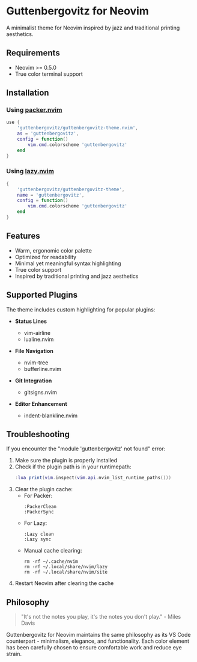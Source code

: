 # Guttenbergovitz for Neovim

A minimalist theme for Neovim inspired by jazz and traditional printing aesthetics.

## Requirements

- Neovim >= 0.5.0
- True color terminal support

## Installation

### Using [packer.nvim](https://github.com/wbthomason/packer.nvim)

```lua
use {
    'guttenbergovitz/guttenbergovitz-theme.nvim',
    as = 'guttenbergovitz',
    config = function()
        vim.cmd.colorscheme 'guttenbergovitz'
    end
}
```

### Using [lazy.nvim](https://github.com/folke/lazy.nvim)

```lua
{
    'guttenbergovitz/guttenbergovitz-theme',
    name = 'guttenbergovitz',
    config = function()
        vim.cmd.colorscheme 'guttenbergovitz'
    end
}
```

## Features

- Warm, ergonomic color palette
- Optimized for readability
- Minimal yet meaningful syntax highlighting
- True color support
- Inspired by traditional printing and jazz aesthetics

## Supported Plugins

The theme includes custom highlighting for popular plugins:

- **Status Lines**
  - vim-airline
  - lualine.nvim

- **File Navigation**
  - nvim-tree
  - bufferline.nvim

- **Git Integration**
  - gitsigns.nvim

- **Editor Enhancement**
  - indent-blankline.nvim

## Troubleshooting

If you encounter the "module 'guttenbergovitz' not found" error:

1. Make sure the plugin is properly installed
2. Check if the plugin path is in your runtimepath:
   ```lua
   :lua print(vim.inspect(vim.api.nvim_list_runtime_paths()))
   ```
3. Clear the plugin cache:
   - For Packer:
     ```
     :PackerClean
     :PackerSync
     ```
   - For Lazy:
     ```
     :Lazy clean
     :Lazy sync
     ```
   - Manual cache clearing:
     ```
     rm -rf ~/.cache/nvim
     rm -rf ~/.local/share/nvim/lazy
     rm -rf ~/.local/share/nvim/site
     ```
4. Restart Neovim after clearing the cache

## Philosophy

> "It's not the notes you play, it's the notes you don't play." - Miles Davis

Guttenbergovitz for Neovim maintains the same philosophy as its VS Code counterpart - minimalism, elegance, and functionality. Each color element has been carefully chosen to ensure comfortable work and reduce eye strain. 